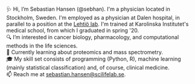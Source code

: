 🩺 Hi, I’m Sebastian Hansen (@sebhan). I'm a physician located in Stockholm, Sweden. I'm employed as a physician at Dalen hospital, in parallel to a position at the [Lehtiö lab]. I'm trained at Karolinska Institutet's medical school, from which I graduated in spring '20.  
🔍 I’m interested in cancer biology, pharmacology, and computational methods in the life sciences.  
🌱 Currently learning about proteomics and mass spectrometry.  
🎓 My skill set consists of programming (Python, R), machine learning (mainly statistical classification) and, of course, clinical medicine.  
📫 Reach me at <sebastian.hansen@scilifelab.se>.

[Lehtiö lab]: https://ki.se/en/onkpat/janne-lehtios-group

<!---
sebhan/sebhan is a ✨ special ✨ repository because its `README.md` (this file) appears on your GitHub profile.
You can click the Preview link to take a look at your changes.
--->

